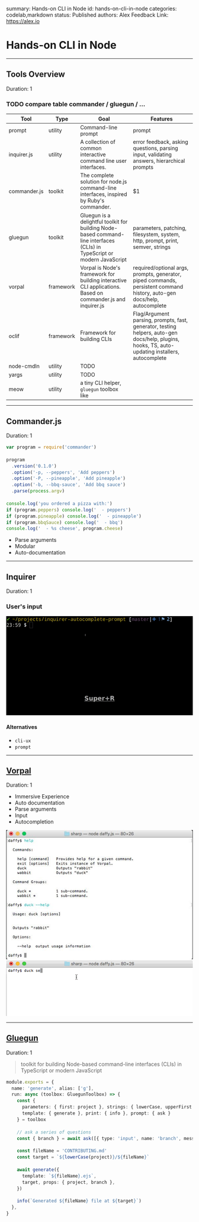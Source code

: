 summary: Hands-on CLI in Node
id: hands-on-cli-in-node
categories: codelab,markdown
status: Published 
authors: Alex
Feedback Link: https://alex.io

# Hands-on CLI in Node

---

## Tools Overview
Duration: 1

### TODO compare table commander / gluegun / ...

| Tool         | Type      | Goal          | Features  |
| ------------ | --------- | ------------- | --------- |
| prompt       | utility   | Command-line prompt | prompt |
| inquirer.js  | utility   | A collection of common interactive command line user interfaces. | error feedback, asking questions, parsing input, validating answers, hierarchical prompts |
| commander.js | toolkit   | The complete solution for node.js command-line interfaces, inspired by Ruby's commander.      |    $1 |
| gluegun      | toolkit | Gluegun is a delightful toolkit for building Node-based command-line interfaces (CLIs) in TypeScript or modern JavaScript      | parameters, patching, filesystem, system, http, prompt, print, semver, strings |
| vorpal       | framework | Vorpal is Node's framework for building interactive CLI applications. Based on commander.js and inquirer.js | required/optional args, prompts, generator, piped commands, persistent command history, auto-gen docs/help, autocomplete |
| oclif        | framework | Framework for building CLIs  | Flag/Argument parsing, prompts, fast, generator, testing helpers, auto-gen docs/help, plugins, hooks, TS, auto-updating installers, autocomplete |
| node-cmdln | utility | TODO | |
| yargs | utility | TODO | |
| meow | utility | a tiny CLI helper, `gluegun` toolbox like | |

---

## Commander.js
Duration: 1

```javascript
var program = require('commander')

program
  .version('0.1.0')
  .option('-p, --peppers', 'Add peppers')
  .option('-P, --pineapple', 'Add pineapple')
  .option('-b, --bbq-sauce', 'Add bbq sauce')
  .parse(process.argv)

console.log('you ordered a pizza with:')
if (program.peppers) console.log('  - peppers')
if (program.pineapple) console.log('  - pineapple')
if (program.bbqSauce) console.log('  - bbq')
console.log('  - %s cheese', program.cheese)
```

- Parse arguments
- Modular
- Auto-documentation

---

## Inquirer
Duration: 1

### User's input

![Inquirer DEMO Gif](assets/inquirer.gif)

#### Alternatives

- `cli-ux`
- `prompt`

---

## [Vorpal](https://vorpal.js.org/)
Duration: 1

- Immersive Experience
- Auto documentation
- Parse arguments
- Input 
- Autocompletion

![vorpal](assets/vorpal_help.jpg) 
![daffy](assets/daffy_opt.gif)
  
---

## [Gluegun](https://github.com/infinitered/gluegun)
Duration: 1

> toolkit for building Node-based command-line interfaces (CLIs) in TypeScript or modern JavaScript

```ts
module.exports = {
  name: 'generate', alias: ['g'],
  run: async (toolbox: GluegunToolbox) => {
    const {
      parameters: { first: project }, strings: { lowerCase, upperFirst },
      template: { generate }, print: { info }, prompt: { ask }
    } = toolbox

    // ask a series of questions
    const { branch } = await ask([{ type: 'input', name: 'branch', message: 'What would be an example for branch naming convention?' }])

    const fileName = 'CONTRIBUTING.md'
    const target = `${lowerCase(project)}/${fileName}`

    await generate({
      template: `${fileName}.ejs`,
      target, props: { project, branch },
    })

    info(`Generated ${fileName} file at ${target}`)
  },
}
```
